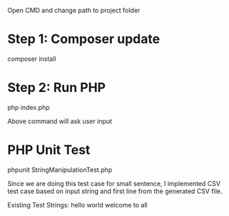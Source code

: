 Open CMD and change path to project folder

# Step 1: Composer update
composer install


# Step 2: Run PHP
php index.php

Above command will ask user input


# PHP Unit Test
phpunit StringManipulationTest.php

Since we are doing this test case for small sentence, I implemented CSV test case based on input string and first line from the generated CSV file.

Existing Test Strings:
hello world
welcome to all